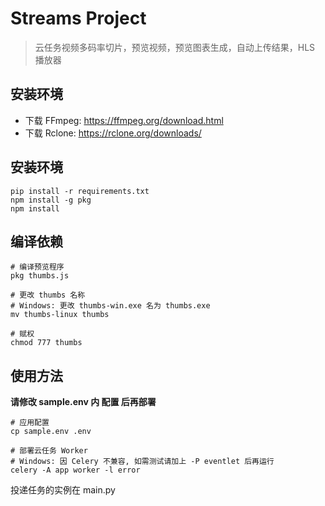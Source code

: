 # Streams Project

> 云任务视频多码率切片，预览视频，预览图表生成，自动上传结果，HLS 播放器

## 安装环境

-   下载 FFmpeg: https://ffmpeg.org/download.html
-   下载 Rclone: https://rclone.org/downloads/

## 安装环境

    pip install -r requirements.txt
    npm install -g pkg
    npm install

## 编译依赖

    # 编译预览程序
    pkg thumbs.js

    # 更改 thumbs 名称
    # Windows: 更改 thumbs-win.exe 名为 thumbs.exe
    mv thumbs-linux thumbs

    # 赋权
    chmod 777 thumbs

## 使用方法

**请修改 sample.env 内 配置 后再部署**

    # 应用配置
    cp sample.env .env

    # 部署云任务 Worker
    # Windows: 因 Celery 不兼容, 如需测试请加上 -P eventlet 后再运行
    celery -A app worker -l error

投递任务的实例在 main.py
